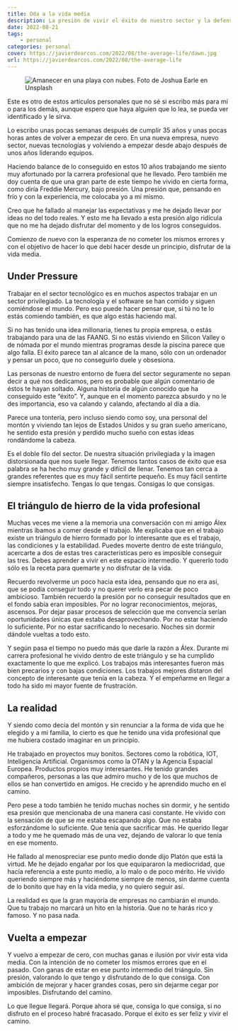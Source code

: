 ```yaml
---
title: Oda a la vida media
description: La presión de vivir el éxito de nuestro sector y la defensa de la vida media
date: 2022-08-21
tags:
    - personal
categories: personal
cover: https://javierdearcos.com/2022/08/the-average-life/dawn.jpg
url: https://javierdearcos.com/2022/08/the-average-life
---
```


<figure>
    <picture>
        <img src="/2022/08/the-average-life/dawn.jpg" alt="Amanecer en una playa con nubes. Foto de Joshua Earle en Unsplash" />
    </picture>
</figure>

Este es otro de estos artículos personales que no sé si escribo más para mí o para los demás, aunque espero que haya alguien que lo lea, se pueda ver identificado y le sirva.

Lo escribo unas pocas semanas después de cumplir 35 años y unas pocas horas antes de volver a empezar de cero. En una nueva empresa, nuevo sector, nuevas tecnologías y volviendo a empezar desde abajo después de unos años liderando equipos. 

Haciendo balance de lo conseguido en estos 10 años trabajando me siento muy afortunado por la carrera profesional que he llevado. Pero también me doy cuenta de que una gran parte de este tiempo he vivido en cierta forma, como diría Freddie Mercury, bajo presión. Una presión que, pensando en frío y con la experiencia, me colocaba yo a mí mismo. 

Creo que he fallado al manejar las expectativas y me he dejado llevar por ideas no del todo reales. Y esto me ha llevado a esta presión algo ridícula que no me ha dejado disfrutar del momento y de los logros conseguidos.

Comienzo de nuevo con la esperanza de no cometer los mismos errores y con el objetivo de hacer lo que debí hacer desde un principio, disfrutar de la vida media.

<!-- more -->

## Under Pressure

Trabajar en el sector tecnológico es en muchos aspectos trabajar en un sector privilegiado. La tecnología y el software se han comido y siguen comiéndose el mundo. Pero eso puede hacer pensar que, si tú no te lo estás comiendo también, es que algo estás haciendo mal.

Si no has tenido una idea millonaria, tienes tu propia empresa, o estás trabajando para una de las FAANG. Si no estás viviendo en Silicon Valley o de nómada por el mundo mientras programas desde la piscina parece que algo falla. El éxito parece tan al alcance de la mano, sólo con un ordenador y pensar un poco, que no conseguirlo duele y obsesiona.

Las personas de nuestro entorno de fuera del sector seguramente no sepan decir a qué nos dedicamos, pero es probable que algún comentario de éstos te hayan soltado. Alguna historia de algún conocido que ha conseguido este “éxito”. Y, aunque en el momento parezca absurdo y no le des importancia, eso va calando y calando, afectando al día a día.

Parece una tontería, pero incluso siendo como soy, una personal del montón y viviendo tan lejos de Estados Unidos y su gran sueño americano, he sentido esta presión y perdido mucho sueño con estas ideas rondándome la cabeza.

Es el doble filo del sector. De nuestra situación privilegiada y la imagen distorsionada que nos suele llegar. Tenemos tantos casos de éxito que esa palabra se ha hecho muy grande y difícil de llenar. Tenemos tan cerca a grandes referentes que es muy fácil sentirte pequeño. Es muy fácil sentirte siempre insatisfecho. Tengas lo que tengas. Consigas lo que consigas.

## El triángulo de hierro de la vida profesional

Muchas veces me viene a la memoria una conversación con mi amigo Álex mientras íbamos a comer desde el trabajo. Me explicaba que en el trabajo existe un triángulo de hierro formado por lo interesante que es el trabajo, las condiciones y la estabilidad. Puedes moverte dentro de este triángulo, acercarte a dos de estas tres características pero es imposible conseguir las tres. Debes aprender a vivir en este espacio intermedio. Y quererlo todo sólo es la receta para quemarte y no disfrutar de la vida.

Recuerdo revolverme un poco hacia esta idea, pensando que no era así, que se podía conseguir todo y no querer verlo era pecar de poco ambicioso. También recuerdo la presión por no conseguir resultados que en el fondo sabía eran imposibles. Por no lograr reconocimientos, mejoras, ascensos. Por dejar pasar procesos de selección que me convencía serían oportunidades únicas que estaba desaprovechando. Por no estar haciendo lo suficiente. Por no estar sacrificando lo necesario. Noches sin dormir dándole vueltas a todo esto.

Y según pasa el tiempo no puedo más que darle la razón a Álex. Durante mi carrera profesional he vivido dentro de este triángulo y se ha cumplido exactamente lo que me explicó. Los trabajos más interesantes fueron más bien precarios y con bajas condiciones. Los trabajos mejores distaron del concepto de interesante que tenía en la cabeza. Y el empeñarme en llegar a todo ha sido mi mayor fuente de frustración.

## La realidad

Y siendo como decía del montón y sin renunciar a la forma de vida que he elegido y a mi familia, lo cierto es que he tenido una vida profesional que me hubiera costado imaginar en un principio. 

He trabajado en proyectos muy bonitos. Sectores como la robótica, IOT, Inteligencia Artificial. Organismos como la OTAN y la Agencia Espacial Europea. Productos propios muy interesantes. He tenido grandes compañeros, personas a las que admiro mucho y de los que muchos de ellos se han convertido en amigos. He crecido y he aprendido mucho en el camino.

Pero pese a todo también he tenido muchas noches sin dormir, y he sentido esa presión que mencionaba de una manera casi constante. He vivido con la sensación de que se me estaba escapando algo.  Que no estaba esforzándome lo suficiente. Que tenía que sacrificar más. He querido llegar a todo y me he quemado más de una vez, dejando de valorar lo que tenía en ese momento.

He fallado al menospreciar ese punto medio donde dijo Platón que está la virtud. Me he dejado engañar por los que equipararon la mediocridad, que hacía referencia a este punto medio, a lo malo o de poco mérito. He vivido queriendo siempre más y haciéndome siempre de menos, sin darme cuenta de lo bonito que hay en la vida media, y no quiero seguir así.

La realidad es que la gran mayoría de empresas no cambiarán el mundo. Que tu trabajo no marcará un hito en la historia. Que no te harás rico y famoso. Y no pasa nada.

## Vuelta a empezar

Y vuelvo a empezar de cero, con muchas ganas e ilusión por vivir esta vida media. Con la intención de no cometer los mismos errores que en el pasado. Con ganas de estar en ese punto intermedio del triángulo. Sin presión, valorando lo que tengo y disfrutando de lo que consiga. Con ambición de mejorar y hacer grandes cosas, pero sin dejarme cegar por imposibles. Disfrutando del camino. 

Lo que llegue llegará. Porque ahora sé que, consiga lo que consiga, si no disfruto en el proceso habré fracasado. Porque el éxito es ser feliz y vivir el camino.
